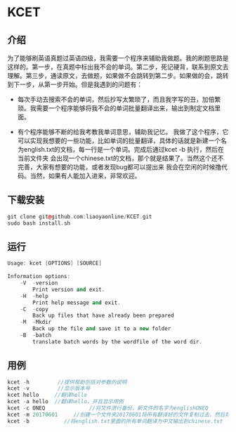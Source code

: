 # KCET
## 介绍
为了能够刷英语真题过英语四级，我需要一个程序来辅助我做题。我的刷题思路是这样的。第一步，在真题中标出我不会的单词。第二步，死记硬背，联系到原文去理解。第三步，通读原文，去做题，如果做不会跳转到第二步。如果做的会，跳转到下一步，从第一步开始。但是我遇到的问题有：

- 每次手动去搜索不会的单词，然后抄写太繁琐了，而且我字写的丑，加倍繁琐。我需要一个程序能够将我不会的单词批量翻译出来，输出到制定文档里面。

- 有个程序能够不断的给我考教我单词意思，辅助我记忆。
我做了这个程序，它可以实现我想要的一些功能，比如单词的批量翻译，具体的话就是新建一个名为english.txt的文档，每一行是一个单词。完成后通过kcet -b 执行，然后在当前文件夹
会出现一个chinese.txt的文档，那个就是结果了。当然这个还不完善，大家有想要的功能，或者发现bug都可以提出来
我会在空闲的时候撸代码。当然，如果有人能加入进来，非常欢迎。
## 下载安装

```cpp
git clone git@github.com:liaoyaonline/KCET.git
sudo bash install.sh
```
## 运行
```cpp
Usage: kcet [OPTIONS] [SOURCE]
 
Information options:
    -V  -version
        Print version and exit.
    -H  -help
        Print help message and exit.
    -C  -copy
        Back up files that have already been prepared
    -M  -Mkdir
        Back up the file and save it to a new folder
    -B  -batch
        translate batch words by the wordfile of the word dir.
```
## 用例
```cpp
kcet -h         //提供帮助包括对参数的说明
kcet -v         //显示版本号
kcet hello     //翻译hello
kcet -a hello  //翻译hello，并且显示用例
kcet -c ONEQ              //将文件进行备份，新文件的名字为englishONEQ
kcet -m 20170601     //创建一个文件夹20170601将所有翻译好的文件复制过去，然后将文件夹20170601放入history文件夹里面
kcet -b           //将english.txt里面的所有单词翻译为中文输出到chinese.txt
```
